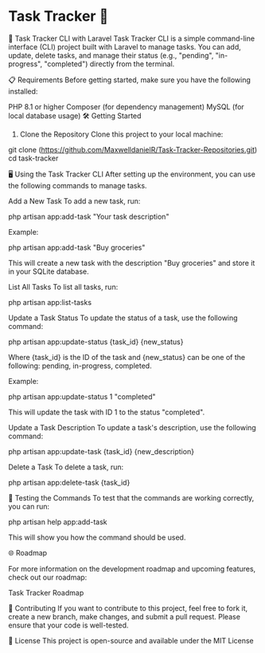 # Task Tracker 📝

🚀 Task Tracker CLI with Laravel
Task Tracker CLI is a simple command-line interface (CLI) project built with Laravel to manage tasks. You can add, update, delete tasks, and manage their status (e.g., "pending", "in-progress", "completed") directly from the terminal.

📋 Requirements
Before getting started, make sure you have the following installed:

PHP 8.1 or higher
Composer (for dependency management)
MySQL (for local database usage)
🛠️ Getting Started

1. Clone the Repository
Clone this project to your local machine:

git clone (https://github.com/MaxwelldanielR/Task-Tracker-Repositories.git)
cd task-tracker


🖥️ Using the Task Tracker CLI
After setting up the environment, you can use the following commands to manage tasks.

Add a New Task
To add a new task, run:

php artisan app:add-task "Your task description"

Example:

php artisan app:add-task "Buy groceries"

This will create a new task with the description "Buy groceries" and store it in your SQLite database.

List All Tasks
To list all tasks, run:

php artisan app:list-tasks

Update a Task Status
To update the status of a task, use the following command:

php artisan app:update-status {task_id} {new_status}

Where {task_id} is the ID of the task and {new_status} can be one of the following: pending, in-progress, completed.

Example:

php artisan app:update-status 1 "completed"

This will update the task with ID 1 to the status "completed".

Update a Task Description
To update a task's description, use the following command:

php artisan app:update-task {task_id} {new_description}

Delete a Task
To delete a task, run:

php artisan app:delete-task {task_id}

🧪 Testing the Commands
To test that the commands are working correctly, you can run:

php artisan help app:add-task

This will show you how the command should be used.

🌐 Roadmap

For more information on the development roadmap and upcoming features, check out our roadmap:

Task Tracker Roadmap

🤝 Contributing
If you want to contribute to this project, feel free to fork it, create a new branch, make changes, and submit a pull request. Please ensure that your code is well-tested.

📄 License
This project is open-source and available under the MIT License

